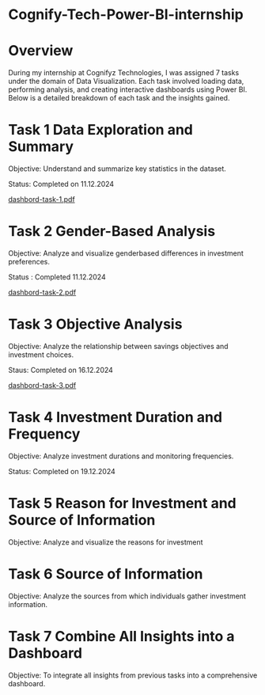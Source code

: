 # Cognify-Tech-Power-BI-internship

# Overview

During my internship at Cognifyz Technologies, I was assigned 7 tasks under the domain of Data Visualization. Each task involved loading data, performing analysis, and creating interactive dashboards using Power BI. Below is a detailed breakdown of each task and the insights gained.

# Task 1 Data Exploration and Summary
Objective: Understand and summarize key statistics in the dataset.

Status: Completed on 11.12.2024

[dashbord-task-1.pdf](https://github.com/user-attachments/files/18149536/dashbord-task-1.pdf)


# Task 2 Gender-Based Analysis
Objective: Analyze and visualize genderbased differences in investment preferences.

Status : Completed 11.12.2024

[dashbord-task-2.pdf](https://github.com/user-attachments/files/18149561/dashbord-task-2.pdf)

# Task 3 Objective Analysis
Objective: Analyze the relationship between savings objectives and investment choices.

Staus: Completed on 16.12.2024

[dashbord-task-3.pdf](https://github.com/user-attachments/files/18149571/dashbord-task-3.pdf)

# Task 4 Investment Duration and Frequency
Objective: Analyze investment durations and monitoring frequencies.

Status: Completed on 19.12.2024

# Task 5 Reason for Investment and Source of Information
Objective: Analyze and visualize the reasons for investment

# Task 6 Source of Information
Objective: Analyze the sources from which individuals gather investment information.

# Task 7 Combine All Insights into a Dashboard
Objective: To integrate all insights from previous tasks into a comprehensive dashboard.
